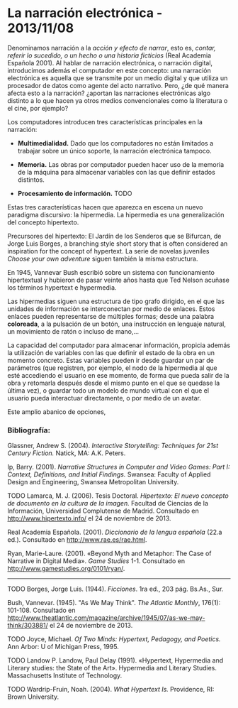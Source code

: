 # La narración electrónica - 2013/11/08


Denominamos narración a la *acción y efecto de narrar*, esto es, *contar, referir lo sucedido, o un hecho o una historia ficticios* (Real Academia Española 2001). Al hablar de narración electrónica, o narración digital, introducimos además el computador en este concepto: una narración electrónica es aquella que se transmite por un medio digital y que utiliza un procesador de datos como agente del acto narrativo. Pero, ¿de qué manera afecta esto a la narración? ¿aportan las narraciones electrónicas algo distinto a lo que hacen ya otros medios convencionales como la literatura o el cine, por ejemplo?

Los computadores introducen tres características principales en la narración:

- **Multimedialidad.** Dado que los computadores no están limitados a trabajar sobre un único soporte, la narración electrónica tampoco.

- **Memoria.** Las obras por computador pueden hacer uso de la memoria de la máquina para almacenar variables con las que definir estados distintos.

- **Procesamiento de información.** TODO

Estas tres características hacen que aparezca en escena un nuevo paradigma discursivo: la hipermedia. La hipermedia es una generalización del concepto hipertexto.

Precursores del hipertexto: El Jardín de los Senderos que se Bifurcan, de Jorge Luis Borges, a branching style short story that is often considered an inspiration for the concept of hypertext. La serie de novelas juveniles *Choose your own adventure* siguen también la misma estructura.

En 1945, Vannevar Bush escribió sobre un sistema con funcionamiento hipertextual y hubieron de pasar veinte años hasta que Ted Nelson acuñase los términos hypertext e hypermedia.

Las hipermedias siguen una estructura de tipo grafo dirigido, en el que las unidades de información se interconectan por medio de enlaces. Estos enlaces pueden representarse de múltiples formas; desde una palabra **coloreada**, a la pulsación de un botón, una instrucción en lenguaje natural, un movimiento de ratón o incluso de mano,...

La capacidad del computador para almacenar información, propicia además la utilización de variables con las que definir el estado de la obra en un momento concreto. Estas variables pueden ir desde guardar un par de parámetros (que registren, por ejemplo, el nodo de la hipermedia al que esté accediendo el usuario en ese momento, de forma que pueda salir de la obra y retomarla después desde el mismo punto en el que se quedase la última vez), o guardar todo un modelo de mundo virtual con el que el usuario pueda interactuar directamente, o por medio de un avatar.

Este amplio abanico de opciones, 

### Bibliografía:

Glassner, Andrew S. (2004). *Interactive Storytelling: Techniques for 21st Century Fiction.* Natick, MA: A.K. Peters.

Ip, Barry. (2001). *Narrative Structures in Computer and Video Games: Part I: Context, Definitions, and Initial Findings.* Swansea: Faculty of Applied Design and Engineering, Swansea Metropolitan University.

TODO Lamarca, M. J. (2006). Tesis Doctoral. *Hipertexto: El nuevo concepto de documento en la cultura de la imagen.* Facultad de Ciencias de la Información, Universidad Complutense de Madrid. Consultado en <http://www.hipertexto.info/> el 24 de noviembre de 2013.

Real Academia Española. (2001). *Diccionario de la lengua española* (22.a ed.). Consultado en <http://www.rae.es/rae.html>.

Ryan, Marie-Laure. (2001). «Beyond Myth and Metaphor: The Case of Narrative in Digital Media». *Game Studies* 1-1. Consultado en <http://www.gamestudies.org/0101/ryan/>.

-------

TODO Borges, Jorge Luis. (1944). *Ficciones*. 1ra ed., 203 pág. Bs.As., Sur.

Bush, Vannevar. (1945). "As We May Think". *The Atlantic Monthly*, 176(1): 101-108. Consultado en <http://www.theatlantic.com/magazine/archive/1945/07/as-we-may-think/303881/> el 24 de noviembre de 2013.

TODO Joyce, Michael. *Of Two Minds: Hypertext, Pedagogy, and Poetics.* Ann Arbor: U of Michigan Press, 1995.

TODO Landow P. Landow, Paul Delay (1991). «Hypertext, Hypermedia and Literary studies: the State of the Art». Hypermedia and Literary Studies. Massachusetts Institute of Technology.

TODO Wardrip-Fruin, Noah. (2004). *What Hypertext Is.* Providence, RI: Brown University.
